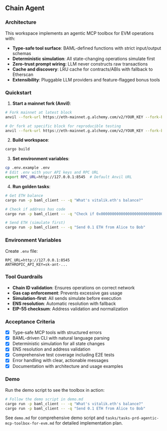 ## Chain Agent

### Architecture

This workspace implements an agentic MCP toolbox for EVM operations with:
- **Type-safe tool surface**: BAML-defined functions with strict input/output schemas
- **Deterministic simulation**: All state-changing operations simulate first
- **Zero-trust prompt wiring**: LLM never constructs raw transactions
- **Cache and discovery**: LRU cache for contracts/ABIs with fallback to Etherscan
- **Extensibility**: Pluggable LLM providers and feature-flagged bonus tools

### Quickstart

1. **Start a mainnet fork (Anvil)**:
```bash
# Fork mainnet at latest block
anvil --fork-url https://eth-mainnet.g.alchemy.com/v2/YOUR_KEY --fork-block-number latest

# Or fork at specific block for reproducible testing
anvil --fork-url https://eth-mainnet.g.alchemy.com/v2/YOUR_KEY --fork-block-number 19000000
```

2. **Build workspace**:
```bash
cargo build
```

3. **Set environment variables**:
```bash
cp .env.example .env
# Edit .env with your API keys and RPC URL
export RPC_URL=http://127.0.0.1:8545  # Default Anvil URL
```

4. **Run golden tasks**:
```bash
# Get ETH balance
cargo run -p baml_client -- -q "What's vitalik.eth's balance?"

# Check if address has code  
cargo run -p baml_client -- -q "Check if 0x0000000000000000000000000000000000000000 has deployed code"

# Send ETH (simulate first)
cargo run -p baml_client -- -q "Send 0.1 ETH from Alice to Bob"
```

### Environment Variables

Create `.env` file:
```
RPC_URL=http://127.0.0.1:8545
ANTHROPIC_API_KEY=sk-ant-...
```

### Tool Guardrails

- **Chain ID validation**: Ensures operations on correct network
- **Gas cap enforcement**: Prevents excessive gas usage
- **Simulation-first**: All sends simulate before execution
- **ENS resolution**: Automatic resolution with fallback
- **EIP-55 checksum**: Address validation and normalization

### Acceptance Criteria

- [x] Type-safe MCP tools with structured errors
- [x] BAML-driven CLI with natural language parsing
- [x] Deterministic simulation for all state changes
- [x] ENS resolution and address validation
- [x] Comprehensive test coverage including E2E tests
- [x] Error handling with clear, actionable messages
- [x] Documentation with architecture and usage examples

### Demo

Run the demo script to see the toolbox in action:
```bash
# Follow the demo script in demo.md
cargo run -p baml_client -- -q "What's vitalik.eth's balance?"
cargo run -p baml_client -- -q "Send 0.1 ETH from Alice to Bob"
```

See `demo.md` for comprehensive demo script and `tasks/tasks-prd-agentic-mcp-toolbox-for-evm.md` for detailed implementation plan.

